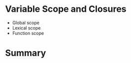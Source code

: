 Variable Scope and Closures
===========================

* Global scope
* Lexical scope
* Function scope

Summary
=======
